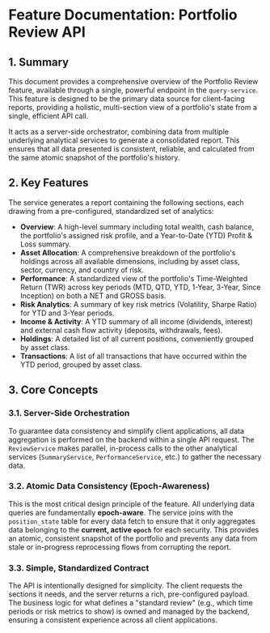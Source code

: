 # Feature Documentation: Portfolio Review API

## 1. Summary

This document provides a comprehensive overview of the Portfolio Review feature, available through a single, powerful endpoint in the `query-service`. This feature is designed to be the primary data source for client-facing reports, providing a holistic, multi-section view of a portfolio's state from a single, efficient API call.

It acts as a server-side orchestrator, combining data from multiple underlying analytical services to generate a consolidated report. This ensures that all data presented is consistent, reliable, and calculated from the same atomic snapshot of the portfolio's history.

## 2. Key Features

The service generates a report containing the following sections, each drawing from a pre-configured, standardized set of analytics:

* **Overview**: A high-level summary including total wealth, cash balance, the portfolio's assigned risk profile, and a Year-to-Date (YTD) Profit & Loss summary.
* **Asset Allocation**: A comprehensive breakdown of the portfolio's holdings across all available dimensions, including by asset class, sector, currency, and country of risk.
* **Performance**: A standardized view of the portfolio's Time-Weighted Return (TWR) across key periods (MTD, QTD, YTD, 1-Year, 3-Year, Since Inception) on both a NET and GROSS basis.
* **Risk Analytics**: A summary of key risk metrics (Volatility, Sharpe Ratio) for YTD and 3-Year periods.
* **Income & Activity**: A YTD summary of all income (dividends, interest) and external cash flow activity (deposits, withdrawals, fees).
* **Holdings**: A detailed list of all current positions, conveniently grouped by asset class.
* **Transactions**: A list of all transactions that have occurred within the YTD period, grouped by asset class.

## 3. Core Concepts

### 3.1. Server-Side Orchestration

To guarantee data consistency and simplify client applications, all data aggregation is performed on the backend within a single API request. The `ReviewService` makes parallel, in-process calls to the other analytical services (`SummaryService`, `PerformanceService`, etc.) to gather the necessary data.

### 3.2. Atomic Data Consistency (Epoch-Awareness)

This is the most critical design principle of the feature. All underlying data queries are fundamentally **epoch-aware**. The service joins with the `position_state` table for every data fetch to ensure that it only aggregates data belonging to the **current, active `epoch`** for each security. This provides an atomic, consistent snapshot of the portfolio and prevents any data from stale or in-progress reprocessing flows from corrupting the report.

### 3.3. Simple, Standardized Contract

The API is intentionally designed for simplicity. The client requests the sections it needs, and the server returns a rich, pre-configured payload. The business logic for what defines a "standard review" (e.g., which time periods or risk metrics to show) is owned and managed by the backend, ensuring a consistent experience across all client applications.